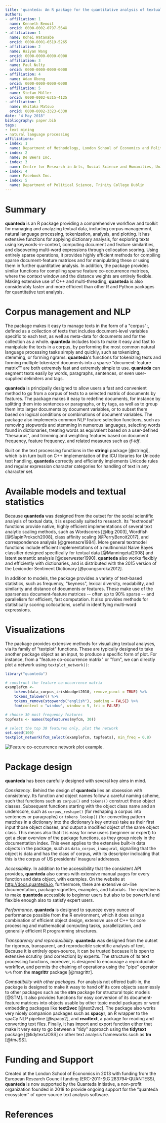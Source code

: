 ```yaml
---
title: 'quanteda: An R package for the quantitative analysis of textual data'
authors:
- affiliation: 1
  name: Kenneth Benoit
  orcid: 0000-0002-0797-564X
- affiliation: 1
  name: Kohei Watanabe
  orcid: 0000-0001-6519-5265
- affiliation: 2
  name: Haiyan Wang
  orcid: 0000-0000-0000-0000
- affiliation: 3
  name: Paul Nulty
  orcid: 0000-0000-0000-0000
- affiliation: 4
  name: Adam Obeng
  orcid: 0000-0000-0000-0000
- affiliation: 5
  name: Stefan Müller
  orcid: 0000-0002-6315-4125
- affiliation: 1
  name: Akitaka Matsuo
  orcid: 0000-0002-3323-6330
date: "4 May 2018"
bibliography: paper.bib
tags:
- text mining
- natural language processing
affiliations:
- index: 1
  name: Department of Methodology, London School of Economics and Political Science
- index: 2
  name: De Beers Inc.
- index: 3
  name: Centre for Research in Arts, Social Science and Humanities, University of Cambridge
- index: 4
  name: Facebook Inc.
- index: 5
  name: Department of Political Science, Trinity College Dublin
---
```


# Summary

**quanteda** is an R package providing a comprehensive workflow and toolkit for
managing and analyzing textual data, including corpus management, natural
language processing, tokenization, analysis, and plotting. It has extensive
functions for applying dictionary analysis, for exploring texts using
keywords-in-context, computing document and feature similarities, and
discovering multi-word expressions through collocation scoring. Using entirely
sparse operations, it provides highly efficient methods for compiling sparse
document-feature matrices and for manipulating these or using them in further
quantitative analysis. In addition, the package provides similar functions for
compiling sparse feature co-occurrence matrices, where the context window and
the distance weights are entirely flexible. Making extensive use of C++ and
multi-threading, **quanteda** is also considerably faster and more efficient than
other R and Python packages for quantitative text analysis.

# Corpus management and NLP

The package makes it easy to manage texts in the form of a "corpus":, defined as
a collection of texts that includes document-level variables specific to each
text, as well as meta-data for documents and for the collection as a whole.
**quanteda** includes tools to make it easy and fast to manipulate the texts in
a corpus, by performing the most common natural language processing tasks simply
and quickly, such as tokenizing, stemming, or forming ngrams. **quanteda**'s
functions for tokenizing texts and forming multiple tokenized documents into a
sparse "document-feature matrix"" are both extremely fast and extremely simple
to use.  **quanteda** can segment texts easily by words, paragraphs, sentences,
or even user-supplied delimiters and tags.

**quanteda** is principally designed to allow users a fast and convenient method
to go from a corpus of texts to a selected matrix of documents by features. The
package makes it easy to redefine documents, for instance by splitting them into
sentences or paragraphs, or by tags, as well as to group them into larger
documents by document variables, or to subset them based on logical conditions
or combinations of document variables. The package also implements common NLP
feature selection functions, such as removing stopwords and stemming in numerous
languages, selecting words found in dictionaries, treating words as equivalent
based on a user-defined "thesaurus", and trimming and weighting features based
on document frequency, feature frequency, and related measures such as _tf-idf_.

Built on the text processing functions in the **stringi** package [@stringi],
which is in turn built on C++ implementation of the ICU libraries for Unicode
text handling, **quanteda** correctly and efficiently implements Unicode rules
and regular expression character categories for handling of text in any
character set.

# Available models and textual statistics

Because **quanteda** was designed from the outset for the social scientific
analysis of textual data, it is especially suited to research.  Its "textmodel"
functions provide native, highly efficient implementations of several text
analytic scaling methods, such as Wordscores [@lbg:2003], Wordfish
[@SlapinProksch2008], class affinity scaling [@PerryBenoit2017], and
correspondence analysis [@greenacre1984].  More general textmodel functions
include efficient implementations of a multinomial Naive Bayes classifier
designed specifically for textual data [@Manningetal2008] and latent semantic
analysis [@deerwester1990].  **quanteda** also works flexibly and efficiently
with dictionaries, and is distributed with the 2015 version of the Lexicoder
Sentiment Dictionary [@youngsoroka2012].

In addition to models, the package provides a variety of text-based statistics,
such as frequency, "keyness", lexical diversity, readability, and similarity and
distance of documents or features.  These make use of the sparseness
document-feature matrices -- often up to 90% sparse -- and parallelism for
efficient, fast computation.  It also provides methods for statistically scoring
collocations, useful in identifying multi-word expressions.


# Visualizations

The package provides extensive methods for visualizing textual analyses, via its
family of "textplot" functions.  These are typically designed to take another
package object as an input, to produce a specific form of plot.  For instance,
from a "feature co-occurrence matrix" or "fcm", we can directly plot a network
using `textplot_network()`:

```r
library("quanteda")

# construct the feature co-occurrence matrix
examplefcm <-
    tokens(data_corpus_irishbudget2010, remove_punct = TRUE) %>%
    tokens_tolower() %>%
    tokens_remove(stopwords("english"), padding = FALSE) %>%
    fcm(context = "window", window = 5, tri = FALSE)

# choose 30 most frequency features
topfeats <- names(topfeatures(myfcm, 30))

# select the top 30 features only, plot the network
set.seed(100)
textplot_network(fcm_select(examplefcm, topfeats), min_freq = 0.8)
```

![Feature co-occurrence network plot example.](networkplot.png)



# Package design

**quanteda** has been carefully designed with several key aims in mind.

_Consistency_.  Behind the design of **quanteda** lies an obsession with
consistency. Its function and object names follow a careful naming scheme, such
that functions such as `corpus()` and `tokens()` construct those object classes.
Subsequent functions starting with the object class name and an underscore, such
as `corpus_reshape()` (for reshaping a corpus into sentences or paragraphs) or
`tokens_lookup()` (for converting pattern matches in a dictionary into the
dictionary’s key entries) take as their first input those object classes, and
output a modified object of the same object class. This means also that it is
easy for new users (beginner or expert) to get a clear overview of the package
functions, as they group nicely in the documentation index. This even applies to
the extensive built-in data objects in the package, such as
`data_corpus_inaugural`, signalling that the object is data and has the class of
corpus, with its descriptor indicating that this is the corpus of US presidents’
inaugural addresses.

_Accessibility_.  In addition to the accessibility that the consistent API
provides, **quanteda** also comes with extensive manual pages for every function
and data object, with examples. On the website at http://docs.quanteda.io,
furthermore, there are extensive on-line documentation, package vignettes,
examples, and tutorials. The objective is to make **quanteda** accessible to
beginner users but also to be  powerful and flexible enough also to satisfy
expert users.

_Performance_.  **quanteda** is designed to squeeze every ounce of performance
possible from the R environment, which it does using a combination of efficient
object design, extensive use of C++ for core processing and mathematical
computing tasks, parallelization, and generally efficient R programming
structures.

_Transparency and reproducibility_.  **quanteda** was designed from the outset
for rigorous, transparent, and reproducible scientific analysis of text.
Because it is entirely open-source, it can be trusted because it is open to
extensive scrutiny (and correction) by experts. The structure of its text
processing functions, moreover, is designed to encourage a reproducible
workflow, and permits the chaining of operations using the "pipe" operator ``%>%``
from the **magrittr** package [@magrittr].

_Compatibility with other packages_.  For analysis not offered built-in, the
package is designed to make it wasy to hand off its core objects seamlessly to
other packages such as the **stm** package for structural topic models [@STM].
It also provides functions for easy conversion of its document-feature matrices
into objects usable by other topic model packages or word embedding packages
like **text2vec** [@text2vec].  The package also works very nicely companion
packages such as **spacyr**, an R wrapper to the spaCy NLP pipeline [@spacy2],
and **readtext**, a package for reading and converting text files.  Finally, it
has import and export function either that make it very easy to go between a
"tidy" approach using the **tidytext** package [@tidytextJOSS] or other text
analysis frameworks such as **tm** [@tmJSS].

# Funding and Support

Created at the London School of Economics in 2013 with funding from the European
Research Council funding (ERC-2011-StG 283794-QUANTESS), **quanteda** is now
supported by the Quanteda Initiative, a non-profit organization founded in 2018
to provide ongoing support for the “quanteda ecosystem” of open-source text
analysis software.

# References
